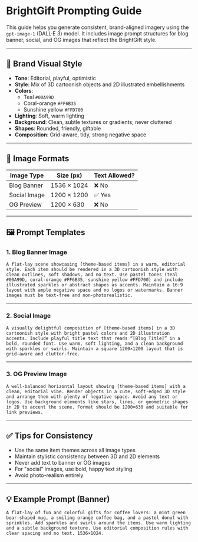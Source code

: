 
# BrightGift Prompting Guide

This guide helps you generate consistent, brand-aligned imagery using the `gpt-image-1` (DALL·E 3) model. It includes image prompt structures for blog banner, social, and OG images that reflect the BrightGift style.

---

## 🌟 Brand Visual Style

- **Tone**: Editorial, playful, optimistic
- **Style**: Mix of 3D cartoonish objects and 2D illustrated embellishments
- **Colors**: 
  - Teal `#00A99D`
  - Coral-orange `#FF6B35`
  - Sunshine yellow `#FFD700`
- **Lighting**: Soft, warm lighting
- **Background**: Clean, subtle textures or gradients; never cluttered
- **Shapes**: Rounded, friendly, giftable
- **Composition**: Grid-aware, tidy, strong negative space

---

## 📐 Image Formats

| Image Type     | Size (px)       | Text Allowed? |
|----------------|------------------|----------------|
| Blog Banner    | 1536 × 1024     | ❌ No           |
| Social Image   | 1200 × 1200     | ✅ Yes          |
| OG Preview     | 1200 × 630      | ❌ No           |

---

## 🖼️ Prompt Templates

### 1. Blog Banner Image

```
A flat-lay scene showcasing [theme-based items] in a warm, editorial style. Each item should be rendered in a 3D cartoonish style with clean outlines, soft shadows, and no text. Use pastel tones (teal #00A99D, coral-orange #FF6B35, sunshine yellow #FFD700) and include illustrated sparkles or abstract shapes as accents. Maintain a 16:9 layout with ample negative space and no logos or watermarks. Banner images must be text-free and non-photorealistic.
```

---

### 2. Social Image

```
A visually delightful composition of [theme-based items] in a 3D cartoonish style with bright pastel colors and 2D illustration accents. Include playful title text that reads “[Blog Title]” in a bold, rounded font. Use warm, soft lighting, and a clean background with sparkles or swirls. Maintain a square 1200×1200 layout that is grid-aware and clutter-free. 
```

---

### 3. OG Preview Image

```
A well-balanced horizontal layout showing [theme-based items] with a clean, editorial vibe. Render objects in a cute, soft-edged 3D style and arrange them with plenty of negative space. Avoid any text or logos. Use background elements like stars, lines, or geometric shapes in 2D to accent the scene. Format should be 1200×630 and suitable for link previews.
```

---

## ✅ Tips for Consistency

- Use the same item themes across all image types
- Maintain stylistic consistency between 3D and 2D elements
- Never add text to banner or OG images
- For "social" images, use bold, happy text styling
- Avoid photo-realism entirely

---

## 💡 Example Prompt (Banner)

```
A flat-lay of fun and colorful gifts for coffee lovers: a mint green bear-shaped mug, a smiling orange coffee bag, and a pastel donut with sprinkles. Add sparkles and swirls around the items. Use warm lighting and a subtle background texture. Use editorial composition rules with clear spacing and no text. 1536×1024.
```
